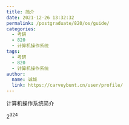 ```yaml
---
title: 简介
date: 2021-12-26 13:32:32
permalink: /postgraduate/820/os/guide/
categories: 
  - 考研
  - 820
  - 计算机操作系统
tags: 
  - 考研
  - 820
  - 计算机操作系统
author: 
  name: 诚城
  link: https://carveybunt.cn/user/profile/
---
```

计算机操作系统简介

$2^324$
